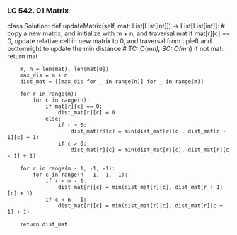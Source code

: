 ### LC 542. 01 Matrix
class Solution:
    def updateMatrix(self, mat: List[List[int]]) -> List[List[int]]:
        # copy a new matrix, and initialize with m + n, and traversal mat if mat[r][c] == 0, update relative cell in new matrix to 0, and traversal from upleft and bottomright to update the min distance
        # TC: O(m*n), SC: O(m*n)
        if not mat:
            return mat

        m, n = len(mat), len(mat[0])
        max_dis = m + n
        dist_mat = [[max_dis for _ in range(n)] for _ in range(m)]

        for r in range(m):
            for c in range(n):
                if mat[r][c] == 0:
                    dist_mat[r][c] = 0
                else:
                    if r > 0:
                        dist_mat[r][c] = min(dist_mat[r][c], dist_mat[r - 1][c] + 1)
                    if c > 0:
                        dist_mat[r][c] = min(dist_mat[r][c], dist_mat[r][c - 1] + 1)

        for r in range(m - 1, -1, -1):
            for c in range(n - 1, -1, -1):
                if r < m - 1:
                    dist_mat[r][c] = min(dist_mat[r][c], dist_mat[r + 1][c] + 1)
                if c < n - 1:
                    dist_mat[r][c] = min(dist_mat[r][c], dist_mat[r][c + 1] + 1)

        return dist_mat